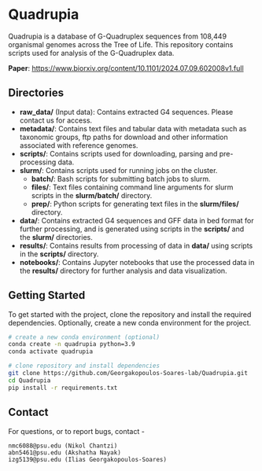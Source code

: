 # Quadrupia
Quadrupia is a database of G-Quadruplex sequences from 108,449 organismal genomes across the Tree of Life. This repository contains scripts used for analysis of the G-Quadruplex data.

**Paper**: https://www.biorxiv.org/content/10.1101/2024.07.09.602008v1.full

## Directories

- **raw_data/** (Input data): Contains extracted G4 sequences. Please contact us for access.
- **metadata/**: Contains text files and tabular data with metadata such as taxonomic groups, ftp paths for download and other information associated with reference genomes.
- **scripts/**: Contains scripts used for downloading, parsing and pre-processing data.
- **slurm/**: Contains scripts used for running jobs on the cluster.
    - **batch/**: Bash scripts for submitting batch jobs to slurm.
    - **files/**: Text files containing command line arguments for slurm scripts in the **slurm/batch/** directory.
    - **prep/**: Python scripts for generating text files in the **slurm/files/** directory.
- **data/**: Contains extracted G4 sequences and GFF data in bed format for further processing, and is generated using scripts in the **scripts/** and the **slurm/** directories.
- **results/**: Contains results from processing of data in **data/** using scripts in the **scripts/** directory.
- **notebooks/**: Contains Jupyter notebooks that use the processed data in the **results/** directory for further analysis and data visualization.

## Getting Started

To get started with the project, clone the repository and install the required dependencies. Optionally, create a new conda environment for the project.

```bash
# create a new conda environment (optional)
conda create -n quadrupia python=3.9
conda activate quadrupia

# clone repository and install dependencies
git clone https://github.com/Georgakopoulos-Soares-lab/Quadrupia.git
cd Quadrupia
pip install -r requirements.txt
```

## Contact
For questions, or to report bugs, contact -
```
nmc6088@psu.edu (Nikol Chantzi)
abn5461@psu.edu (Akshatha Nayak)
izg5139@psu.edu (Ilias Georgakopoulos-Soares)
```
